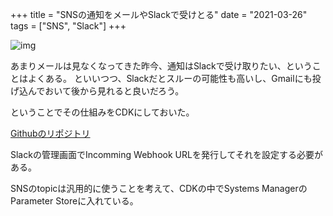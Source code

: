 +++
title = "SNSの通知をメールやSlackで受けとる"
date = "2021-03-26"
tags = ["SNS", "Slack"]
+++

![img](/img/2021/03/cdksns-slack-mail.png)

あまりメールは見なくなってきた昨今、通知はSlackで受け取りたい、ということはよくある。
といいつつ、Slackだとスルーの可能性も高いし、Gmailにも投げ込んでおいて後から見れると良いだろう。

ということでその仕組みをCDKにしておいた。

[Githubのリポジトリ](https://github.com/suzukiken/cdksns-slack-mail)

Slackの管理画面でIncomming Webhook URLを発行してそれを設定する必要がある。

SNSのtopicは汎用的に使うことを考えて、CDKの中でSystems ManagerのParameter Storeに入れている。
